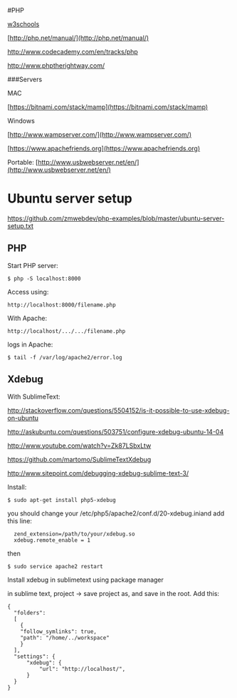 #PHP

[w3schools](http://www.w3schools.com/php/)

[http://php.net/manual/](http://php.net/manual/)

http://www.codecademy.com/en/tracks/php

http://www.phptherightway.com/

###Servers

MAC 

[https://bitnami.com/stack/mamp](https://bitnami.com/stack/mamp)

Windows 

[http://www.wampserver.com/](http://www.wampserver.com/)

[https://www.apachefriends.org](https://www.apachefriends.org)

Portable: [http://www.usbwebserver.net/en/](http://www.usbwebserver.net/en/) 

# Ubuntu server setup

https://github.com/zmwebdev/php-examples/blob/master/ubuntu-server-setup.txt

## PHP

Start PHP server:

```
$ php -S localhost:8000
```
Access using:
```
http://localhost:8000/filename.php
```

With Apache:
```
http://localhost/.../.../filename.php
```

logs in Apache:
```
$ tail -f /var/log/apache2/error.log
```

## Xdebug

With SublimeText:

http://stackoverflow.com/questions/5504152/is-it-possible-to-use-xdebug-on-ubuntu

http://askubuntu.com/questions/503751/configure-xdebug-ubuntu-14-04

http://www.youtube.com/watch?v=Zk87LSbxLtw

https://github.com/martomo/SublimeTextXdebug

http://www.sitepoint.com/debugging-xdebug-sublime-text-3/

Install:
```
$ sudo apt-get install php5-xdebug
```
you should change your /etc/php5/apache2/conf.d/20-xdebug.iniand add this line:
```
  zend_extension=/path/to/your/xdebug.so 
  xdebug.remote_enable = 1
```
then
```
$ sudo service apache2 restart
```
Install xdebug in sublimetext using package manager

in sublime text, project -> save project as, and save in the root. Add this:

```
{
  "folders":
  [
    {
    "follow_symlinks": true,
    "path": "/home/../workspace"
    }
  ],
  "settings": {
      "xdebug": {
          "url": "http://localhost/",
      }
  }
}
```
